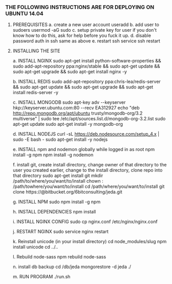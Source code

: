 ### THE FOLLOWING INSTRUCTIONS ARE FOR DEPLOYING ON UBUNTU 14.04


1. PREREQUISITES
	a. create a new user account
		useradd <name of user here>
	b. add user to sudoers
		usermod -aG sudo <name of user here>
	c. setup private key for user
		if you don't know how to do this, ask for help before you fuck it up.
	d. disable password auth in ssh
		same as above
	e. restart ssh
		service ssh restart


	
2. INSTALLING THE SITE

	a. INSTALL NGINX
		sudo apt-get install python-software-properties && sudo add-apt-repository ppa:nginx/stable && sudo apt-get update && sudo apt-get upgrade && sudo apt-get install nginx -y

	b. INSTALL REDIS
		sudo add-apt-repository ppa:chris-lea/redis-server && sudo apt-get update && sudo apt-get upgrade && sudo apt-get install redis-server -y

	c. INSTALL MONGODB
		sudo apt-key adv --keyserver hkp://keyserver.ubuntu.com:80 --recv EA312927
		echo "deb http://repo.mongodb.org/apt/ubuntu trusty/mongodb-org/3.2 multiverse" | sudo tee /etc/apt/sources.list.d/mongodb-org-3.2.list
		sudo apt-get update
		sudo apt-get install -y mongodb-org

	d. INSTALL NODEJS
		curl -sL https://deb.nodesource.com/setup_4.x | sudo -E bash -
		sudo apt-get install -y nodejs
		
	e. INSTALL npm and nodemon globally while logged in as root
		npm install -g npm
		npm install -g nodemon
		
	f. install git, create install directory, change owner of that directory to the user you created earlier, change to the install directory, clone repo into that directory
		sudo apt-get install git
		mkdir /path/to/where/you/want/to/install
		chown <name of user here>:<name of user here> /path/towhere/you/want/to/install
		cd /path/where/you/want/to/install
		git clone https://<your user name here>@bitbucket.org/6bitconsulting/jeda.git

	g. INSTALL NPM
		sudo npm install -g npm

	h. INSTALL DEPENDENCIES
		npm install
		
	i. INSTALL NGINX CONFIG
		sudo cp nginx.conf /etc/nginx/nginx.conf

	j. RESTART NGINX
		sudo service nginx restart
		
	k. Reinstall unicode (in your install directory)
		cd node_modules/slug
		npm install unicode
		cd ../..
	
	l. Rebuild node-sass
		npm rebuild node-sass
	
	n. install db backup
		cd /db/jeda
		mongorestore -d jeda ./

	m. RUN PROGRAM
		./run.sh

		